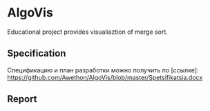 # AlgoVis
Educational project provides visualiaztion of merge sort.

## Specification
Спецификацию и план разработки можно получить по [ссылке]: https://github.com/Awethon/AlgoVis/blob/master/Spetsifikatsia.docx

## Report

